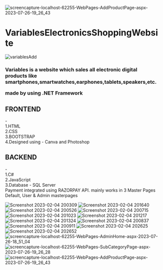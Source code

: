 ![screencapture-localhost-62255-WebPages-AddProductPage-aspx-2023-07-26-19_26_43](https://github.com/harshkhavale/asp.net-mobile-shopee-variables/assets/91471322/d0c864b0-89ec-48ae-9cee-394691adec4a)
# VariablesElectronicsShoppingWebsite
![variablesAdd](https://user-images.githubusercontent.com/91471322/216743873-73ba93b9-00ac-4524-b8c1-404f8a072f9b.png)
<h3>
Variables is a website which sales all electronic digital products like smartphones,smartwatches,earphones,tablets,speakers,etc.

made by using .NET Framework 
</h3 >
<h2>FRONTEND</h2> - 
</br>1.HTML
</br>2.CSS
</br>3.BOOTSTRAP
</br>4.Designed using - Canva and Photoshop
</br><h2>BACKEND</h2> - </br>1.C#
</br>2.JavaScript
</br>3.Database - SQL Server
<br>
Payment integrated using RAZORPAY API.
mainly works in 3 Master Pages Default, User & Admin masterpages

![Screenshot 2023-02-04 200309](https://user-images.githubusercontent.com/91471322/216773871-1c75555a-81f2-4c77-b307-aa987e465716.png)
![Screenshot 2023-02-04 201640](https://user-images.githubusercontent.com/91471322/216773878-6897bb60-e39e-4e76-9005-2fbab05f5feb.png)
![Screenshot 2023-02-04 200526](https://user-images.githubusercontent.com/91471322/216773885-6e530a30-0321-4b1f-9a35-ea1e4fb748bf.png)
![Screenshot 2023-02-04 200715](https://user-images.githubusercontent.com/91471322/216773888-1d8bc4cc-0ea9-4d01-8173-9948533ecaa8.png)
![Screenshot 2023-02-04 201023](https://user-images.githubusercontent.com/91471322/216773899-c15cc12c-ac90-41f0-8fea-c5bae241cc41.png)
![Screenshot 2023-02-04 201217](https://user-images.githubusercontent.com/91471322/216773907-035b066d-2de9-4b5a-8b9a-56a0553573df.png)
![Screenshot 2023-02-04 201324](https://user-images.githubusercontent.com/91471322/216773917-cb41a2d7-e95e-4076-bf31-81341f6f7629.png)
![Screenshot 2023-02-04 200837](https://user-images.githubusercontent.com/91471322/216773921-223576b0-9541-4e51-9f95-2efe4374f735.png)
![Screenshot 2023-02-04 200911](https://user-images.githubusercontent.com/91471322/216773966-b7253aa0-d18b-45f3-acc7-b228e76a3608.png)
![Screenshot 2023-02-04 202625](https://user-images.githubusercontent.com/91471322/216774238-dbfcc316-f389-411f-aab2-db6707c237d0.png)
![Screenshot 2023-02-04 202652](https://user-images.githubusercontent.com/91471322/216774242-f72ea5bd-a6dc-4076-8f52-72ee361dec10.png)
![screencapture-localhost-62255-WebPages-AdminHome-aspx-2023-07-26-18_51_04](https://github.com/harshkhavale/asp.net-mobile-shopee-variables/assets/91471322/3841848a-84ea-46df-8405-bbb987ac718e)
![screencapture-localhost-62255-WebPages-SubCategoryPage-aspx-2023-07-26-19_26_28](https://github.com/harshkhavale/asp.net-mobile-shopee-variables/assets/91471322/512f14f5-458f-43ed-b504-590b2f026327)
![screencapture-localhost-62255-WebPages-AddProductPage-aspx-2023-07-26-19_26_43](https://github.com/harshkhavale/asp.net-mobile-shopee-variables/assets/91471322/ef0e2c07-9d81-42ff-9d3e-77ec32c558c9)



